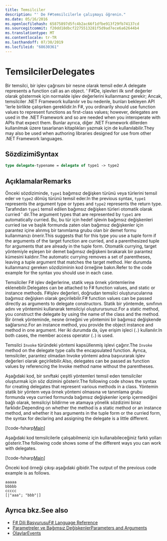 ```yaml
---
title: Temsilciler
description: "' De F#temsilcilerle çalışmayı öğrenin."
ms.date: 05/16/2016
ms.openlocfilehash: 65875897d5fc4b2ac66f1dfbe913f29fb74137cd
ms.sourcegitcommit: f20dd18dbcf2275513281f5d9ad7ece6a62644b4
ms.translationtype: MT
ms.contentlocale: tr-TR
ms.lasthandoff: 07/30/2019
ms.locfileid: "68630361"
---
```

# <a name="delegates"></a><span data-ttu-id="4b8ff-103">Temsilciler</span><span class="sxs-lookup"><span data-stu-id="4b8ff-103">Delegates</span></span>

<span data-ttu-id="4b8ff-104">Bir temsilci, bir işlev çağrısını bir nesne olarak temsil eder.</span><span class="sxs-lookup"><span data-stu-id="4b8ff-104">A delegate represents a function call as an object.</span></span> <span data-ttu-id="4b8ff-105">' F#De, işlevleri ilk sınıf değerler olarak göstermek için normalde işlev değerlerini kullanmanız gerekir; Ancak, temsilciler .NET Framework kullanılır ve bu nedenle, bunları bekleyen API 'lerle birlikte çalışırken gereklidir.</span><span class="sxs-lookup"><span data-stu-id="4b8ff-105">In F#, you ordinarily should use function values to represent functions as first-class values; however, delegates are used in the .NET Framework and so are needed when you interoperate with APIs that expect them.</span></span> <span data-ttu-id="4b8ff-106">Bunlar ayrıca, diğer .NET Framework dillerden kullanılmak üzere tasarlanan kitaplıkları yazmak için de kullanılabilir.</span><span class="sxs-lookup"><span data-stu-id="4b8ff-106">They may also be used when authoring libraries designed for use from other .NET Framework languages.</span></span>

## <a name="syntax"></a><span data-ttu-id="4b8ff-107">Sözdizimi</span><span class="sxs-lookup"><span data-stu-id="4b8ff-107">Syntax</span></span>

```fsharp
type delegate-typename = delegate of type1 -> type2
```

## <a name="remarks"></a><span data-ttu-id="4b8ff-108">Açıklamalar</span><span class="sxs-lookup"><span data-stu-id="4b8ff-108">Remarks</span></span>

<span data-ttu-id="4b8ff-109">Önceki sözdiziminde, `type1` bağımsız değişken türünü veya türlerini temsil eder ve `type2` dönüş türünü temsil eder.</span><span class="sxs-lookup"><span data-stu-id="4b8ff-109">In the previous syntax, `type1` represents the argument type or types and `type2` represents the return type.</span></span> <span data-ttu-id="4b8ff-110">Tarafından `type1` temsil edilen bağımsız değişken türleri otomatik olarak curried ' dir.</span><span class="sxs-lookup"><span data-stu-id="4b8ff-110">The argument types that are represented by `type1` are automatically curried.</span></span> <span data-ttu-id="4b8ff-111">Bu, bu tür için hedef işlevin bağımsız değişkenleri curried ise ve başlık formunda zaten olan bağımsız değişkenler için parantez içine alınmış bir tanımlama grubu olan bir demet formu kullanmanızı önerir.</span><span class="sxs-lookup"><span data-stu-id="4b8ff-111">This suggests that for this type you use a tuple form if the arguments of the target function are curried, and a parenthesized tuple for arguments that are already in the tuple form.</span></span> <span data-ttu-id="4b8ff-112">Otomatik currying, target yöntemiyle eşleşen bir demet bağımsız değişkeni bırakarak bir parantez kümesini kaldırır.</span><span class="sxs-lookup"><span data-stu-id="4b8ff-112">The automatic currying removes a set of parentheses, leaving a tuple argument that matches the target method.</span></span> <span data-ttu-id="4b8ff-113">Her durumda kullanmanız gereken sözdiziminin kod örneğine bakın.</span><span class="sxs-lookup"><span data-stu-id="4b8ff-113">Refer to the code example for the syntax you should use in each case.</span></span>

<span data-ttu-id="4b8ff-114">Temsilciler F# işlev değerlerine, statik veya örnek yöntemlerine eklenebilir.</span><span class="sxs-lookup"><span data-stu-id="4b8ff-114">Delegates can be attached to F# function values, and static or instance methods.</span></span> <span data-ttu-id="4b8ff-115">F#işlev değerleri, doğrudan temsilci oluşturucularına bağımsız değişken olarak geçirilebilir.</span><span class="sxs-lookup"><span data-stu-id="4b8ff-115">F# function values can be passed directly as arguments to delegate constructors.</span></span> <span data-ttu-id="4b8ff-116">Statik bir yöntemde, sınıfının adını ve yöntemini kullanarak temsilciyi oluşturursunuz.</span><span class="sxs-lookup"><span data-stu-id="4b8ff-116">For a static method, you construct the delegate by using the name of the class and the method.</span></span> <span data-ttu-id="4b8ff-117">Bir örnek yönteminde, nesne örneğini ve yöntemini bir bağımsız değişkende sağlarsınız.</span><span class="sxs-lookup"><span data-stu-id="4b8ff-117">For an instance method, you provide the object instance and method in one argument.</span></span> <span data-ttu-id="4b8ff-118">Her iki durumda da, üye erişim işleci (`.`) kullanılır.</span><span class="sxs-lookup"><span data-stu-id="4b8ff-118">In both cases, the member access operator (`.`) is used.</span></span>

<span data-ttu-id="4b8ff-119">Temsilci `Invoke` türündeki yöntemi kapsüllenmiş işlevi çağırır.</span><span class="sxs-lookup"><span data-stu-id="4b8ff-119">The `Invoke` method on the delegate type calls the encapsulated function.</span></span> <span data-ttu-id="4b8ff-120">Ayrıca, temsilciler, parantez olmadan Invoke yöntemi adına başvurarak işlev değerleri olarak geçirilebilir.</span><span class="sxs-lookup"><span data-stu-id="4b8ff-120">Also, delegates can be passed as function values by referencing the Invoke method name without the parentheses.</span></span>

<span data-ttu-id="4b8ff-121">Aşağıdaki kod, bir sınıftaki çeşitli yöntemleri temsil eden temsilciler oluşturmak için söz dizimini gösterir.</span><span class="sxs-lookup"><span data-stu-id="4b8ff-121">The following code shows the syntax for creating delegates that represent various methods in a class.</span></span> <span data-ttu-id="4b8ff-122">Yöntemin statik bir yöntem veya örnek yöntemi olmasına ve tanımlama grubu formunda veya curried formunda bağımsız değişkenler içerip içermediğini bağlı olarak, temsilciyi bildirme ve atamaya yönelik sözdizimi biraz farklıdır.</span><span class="sxs-lookup"><span data-stu-id="4b8ff-122">Depending on whether the method is a static method or an instance method, and whether it has arguments in the tuple form or the curried form, the syntax for declaring and assigning the delegate is a little different.</span></span>

[!code-fsharp[Main](~/samples/snippets/fsharp/lang-ref-2/snippet4201.fs)]

<span data-ttu-id="4b8ff-123">Aşağıdaki kod temsilcilerle çalışabilmeniz için kullanabileceğiniz farklı yolları gösterir.</span><span class="sxs-lookup"><span data-stu-id="4b8ff-123">The following code shows some of the different ways you can work with delegates.</span></span>

[!code-fsharp[Main](~/samples/snippets/fsharp/lang-ref-2/snippet4202.fs)]

<span data-ttu-id="4b8ff-124">Önceki kod örneği çıkışı aşağıdaki gibidir.</span><span class="sxs-lookup"><span data-stu-id="4b8ff-124">The output of the previous code example is as follows.</span></span>

```console
aaaaa
bbbbb
ccccc
[|"aaa"; "bbb"|]
```

## <a name="see-also"></a><span data-ttu-id="4b8ff-125">Ayrıca bkz.</span><span class="sxs-lookup"><span data-stu-id="4b8ff-125">See also</span></span>

- [<span data-ttu-id="4b8ff-126">F# Dili Başvurusu</span><span class="sxs-lookup"><span data-stu-id="4b8ff-126">F# Language Reference</span></span>](index.md)
- [<span data-ttu-id="4b8ff-127">Parametreler ve Bağımsız Değişkenler</span><span class="sxs-lookup"><span data-stu-id="4b8ff-127">Parameters and Arguments</span></span>](parameters-and-arguments.md)
- [<span data-ttu-id="4b8ff-128">Olaylar</span><span class="sxs-lookup"><span data-stu-id="4b8ff-128">Events</span></span>](./members/events.md)

